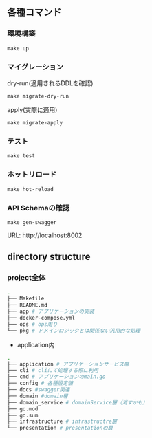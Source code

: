 ## 各種コマンド
### 環境構築
```
make up
```

### マイグレーション

dry-run(適用されるDDLを確認)
```
make migrate-dry-run
```

apply(実際に適用)
```
make migrate-apply
```

### テスト
```
make test
```

### ホットリロード
```
make hot-reload
```

### API Schemaの確認
```
make gen-swagger
```
URL: http://localhost:8002


## directory structure
### project全体
```bash
.
├── Makefile
├── README.md
├── app # アプリケーションの実装
├── docker-compose.yml
├── ops # ops周り
└── pkg # ドメインロジックとは関係ない汎用的な処理
```

- application内
```bash
.
├── application # アプリケーションサービス層
├── cli # cliにて処理する際に利用
├── cmd # アプリケーションのmain.go
├── config # 各種設定値
├── docs #swagger関連
├── domain #domain層
├── domain_service # domainService層（消すかも）
├── go.mod
├── go.sum
├── infrastructure # infrastructre層
└── presentation # presentationの層
```
